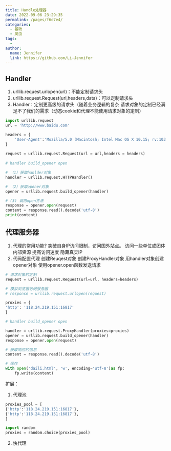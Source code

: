 ```yaml
---
title: Handle处理器
date: 2022-09-06 23:29:35
permalink: /pages/f6d7e4/
categories:
  - 基础
  - 爬虫
tags:
  - 
author: 
  name: Jennifer
  link: https://github.com/Li-Jennifer
---
```

## Handler

1. urllib.request.urlopen(url)：不能定制请求头
2. urllib.request.Request(url,headers,data)：可以定制请求头
3. Handler：定制更高级的请求头（随着业务逻辑的复杂 请求对象的定制已经满足不了我们的需求（动态cookie和代理不能使用请求对象的定制）
```python
import urllib.request
url = 'http://www.baidu.com'

headers = {
    'User-Agent':'Mozilla/5.0 (Macintosh; Intel Mac OS X 10.15; rv:103.0) Gecko/20100101 Firefox/103.0'
}
  
request = urllib.request.Request(url = url,headers = headers)
  
# handler build_opener open

# （1）获取hanlder对象
handler = urllib.request.HTTPHandler()

# （2）获取opener对象
opener = urllib.request.build_opener(handler)

# (3) 调用open方法
response = opener.open(request)
content = response.read().decode('utf-8')
print(content)
```
## 代理服务器
1. 代理的常用功能?
  突破自身IP访问限制，访问国外站点。
  访问一些单位或团体内部资源
  提高访问速度
  隐藏真实IP
2. 代码配置代理
  创建Reuqest对象
  创建ProxyHandler对象
  用handler对象创建opener对象
  使用opener.open函数发送请求
```python
# 请求对象的定制
request = urllib.request.Request(url=url, headers=headers)

# 模拟浏览器访问服务器
# response = urllib.request.urlopen(request)

proxies = {
'http': '118.24.219.151:16817'
}

# handler build_opener open

handler = urllib.request.ProxyHandler(proxies=proxies)
opener = urllib.request.build_opener(handler)
response = opener.open(request)

# 获取响应的信息
content = response.read().decode('utf-8')

# 保存
with open('daili.html', 'w', encoding='utf-8')as fp:
    fp.write(content)
```

扩展：
1. 代理池
```python
proxies_pool = [
{'http':'118.24.219.151:16817'},
{'http':'118.24.219.151:16817'},
]

import random
proxies = random.choice(proxies_pool)
```
2. 快代理
